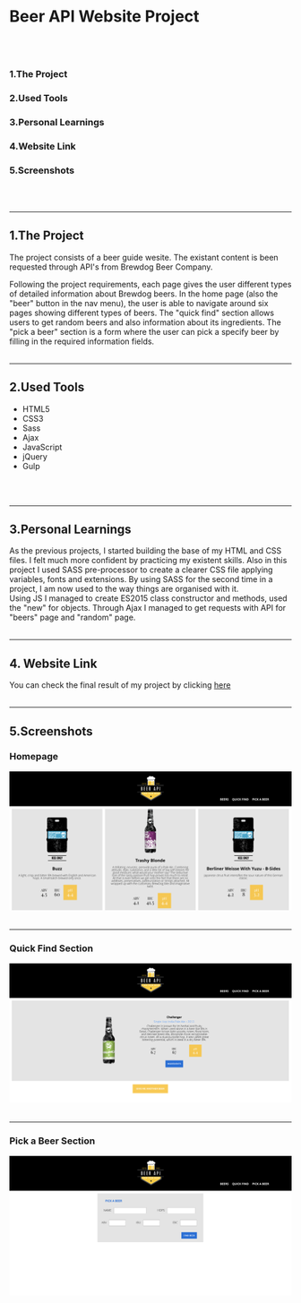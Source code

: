 # Beer API Website Project
<br>
<br>


### 1.The Project

### 2.Used Tools

### 3.Personal Learnings

### 4.Website Link

### 5.Screenshots
<br>
<br>

---
## 1.The Project

The project consists of a beer guide wesite. The existant content is been requested through API's from Brewdog Beer Company. 

Following the project requirements, each page gives the user different types of detailed information about Brewdog beers. In the home page (also the "beer" button in the nav menu), the user is able to navigate around six pages showing different types of beers. The "quick find" section allows users to get random beers and also information about its ingredients. The "pick a beer" section is a form where the user can pick a specify beer by filling in the required information fields.
<br>
<br>

---
## 2.Used Tools

- HTML5
- CSS3
- Sass
- Ajax
- JavaScript
- jQuery
- Gulp
<br>
<br>


---
## 3.Personal Learnings

As the previous projects, I started building the base of my HTML and CSS files. I felt much more confident by practicing my existent skills. Also in this project I used SASS pre-processor to create a clearer CSS file applying variables, fonts and extensions. By using SASS for the second time in a project, I am now used to the way things are organised with it.
<br>
Using JS I managed to create ES2015 class constructor and methods, used the "new" for objects. Through Ajax I managed to get requests with API for "beers" page and "random" page.
<br>
<br>


----
## 4. Website Link

You can check the final result of my project by clicking [here](https://tonypossamai.github.io/beer-api/)
<br>
<br>


---
## 5.Screenshots

### Homepage
<img src="images/beer-section.png">
<br>
<br>

---
### Quick Find Section
<img src="images/quick-find-section.png">
<br>
<br>

---
### Pick a Beer Section
<img src="images/pick-a-beer-section.png">
<br>
<br>
